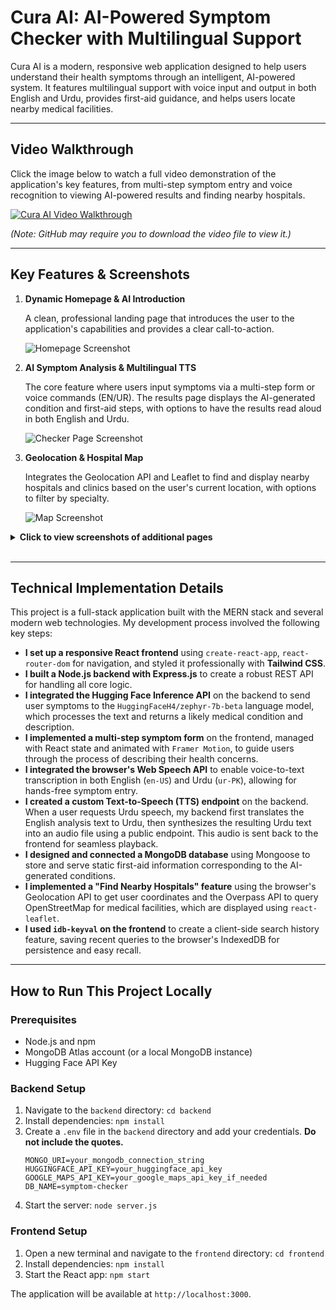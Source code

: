 # Cura AI: AI-Powered Symptom Checker with Multilingual Support

Cura AI is a modern, responsive web application designed to help users understand their health symptoms through an intelligent, AI-powered system. It features multilingual support with voice input and output in both English and Urdu, provides first-aid guidance, and helps users locate nearby medical facilities.

---

## Video Walkthrough

Click the image below to watch a full video demonstration of the application's key features, from multi-step symptom entry and voice recognition to viewing AI-powered results and finding nearby hospitals.

[![Cura AI Video Walkthrough](./frontend/projectshowcase/checkerpage.png)](./frontend/projectshowcase/project-demo.mp4)

*(Note: GitHub may require you to download the video file to view it.)*

---

## Key Features & Screenshots

1.  **Dynamic Homepage & AI Introduction**

    A clean, professional landing page that introduces the user to the application's capabilities and provides a clear call-to-action.

    ![Homepage Screenshot](./frontend/projectshowcase/homepage.png)

2.  **AI Symptom Analysis & Multilingual TTS**

    The core feature where users input symptoms via a multi-step form or voice commands (EN/UR). The results page displays the AI-generated condition and first-aid steps, with options to have the results read aloud in both English and Urdu.

    ![Checker Page Screenshot](./frontend/projectshowcase/checkerpage.png)

3.  **Geolocation & Hospital Map**

    Integrates the Geolocation API and Leaflet to find and display nearby hospitals and clinics based on the user's current location, with options to filter by specialty.

    ![Map Screenshot](./frontend/projectshowcase/mappage.png)

<details>
<summary><strong>Click to view screenshots of additional pages</strong></summary>
<br>
  
**About Page**
![Screenshot of the About Page](./frontend/projectshowcase/about.png)

**Blog Page**
![Screenshot of the Blog Page](./frontend/projectshowcase/blog.png)

**Developer Page**
![Screenshot of the Developer Page](./frontend/projectshowcase/developer.png)

**Contact Page**
![Screenshot of the Contact Page](./frontend/projectshowcase/contact.png)

</details>

<br>

---

## Technical Implementation Details

This project is a full-stack application built with the MERN stack and several modern web technologies. My development process involved the following key steps:

-   **I set up a responsive React frontend** using `create-react-app`, `react-router-dom` for navigation, and styled it professionally with **Tailwind CSS**.
-   **I built a Node.js backend with Express.js** to create a robust REST API for handling all core logic.
-   **I integrated the Hugging Face Inference API** on the backend to send user symptoms to the `HuggingFaceH4/zephyr-7b-beta` language model, which processes the text and returns a likely medical condition and description.
-   **I implemented a multi-step symptom form** on the frontend, managed with React state and animated with `Framer Motion`, to guide users through the process of describing their health concerns.
-   **I integrated the browser's Web Speech API** to enable voice-to-text transcription in both English (`en-US`) and Urdu (`ur-PK`), allowing for hands-free symptom entry.
-   **I created a custom Text-to-Speech (TTS) endpoint** on the backend. When a user requests Urdu speech, my backend first translates the English analysis text to Urdu, then synthesizes the resulting Urdu text into an audio file using a public endpoint. This audio is sent back to the frontend for seamless playback.
-   **I designed and connected a MongoDB database** using Mongoose to store and serve static first-aid information corresponding to the AI-generated conditions.
-   **I implemented a "Find Nearby Hospitals" feature** using the browser's Geolocation API to get user coordinates and the Overpass API to query OpenStreetMap for medical facilities, which are displayed using `react-leaflet`.
-   **I used `idb-keyval` on the frontend** to create a client-side search history feature, saving recent queries to the browser's IndexedDB for persistence and easy recall.

---

## How to Run This Project Locally

### Prerequisites
- Node.js and npm
- MongoDB Atlas account (or a local MongoDB instance)
- Hugging Face API Key

### Backend Setup
1.  Navigate to the `backend` directory: `cd backend`
2.  Install dependencies: `npm install`
3.  Create a `.env` file in the `backend` directory and add your credentials. **Do not include the quotes.**
    ```
    MONGO_URI=your_mongodb_connection_string
    HUGGINGFACE_API_KEY=your_huggingface_api_key
    GOOGLE_MAPS_API_KEY=your_google_maps_api_key_if_needed
    DB_NAME=symptom-checker
    ```
4.  Start the server: `node server.js`

### Frontend Setup
1.  Open a new terminal and navigate to the `frontend` directory: `cd frontend`
2.  Install dependencies: `npm install`
3.  Start the React app: `npm start`

The application will be available at `http://localhost:3000`.